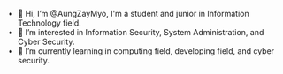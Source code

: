 - 👋 Hi, I’m @AungZayMyo, I'm a student and junior in Information Technology field.
- 👀 I’m interested in Information Security, System Administration, and Cyber Security.
- 🌱 I’m currently learning in computing field, developing field, and cyber security.

<!---
AungZayMyo/AungZayMyo is a ✨ special ✨ repository because its `README.md` (this file) appears on your GitHub profile.
You can click the Preview link to take a look at your changes.
--->
